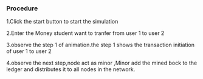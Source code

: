 <h3>Procedure</h3>
<p>1.Click the start button to start the simulation</p>
<p>2.Enter the Money student want to tranfer from user 1 to user 2
</p>
<p>3.observe the step 1 of animation.the step 1 shows the transaction initiation of user 1 to user 2
</p>
<p>4.observe the next step,node act as minor ,Minor add the mined bock to the ledger and distributes it to all nodes in the network. </p>
